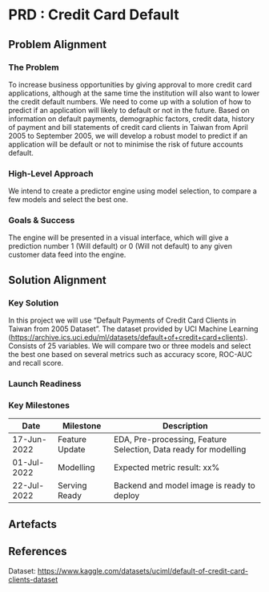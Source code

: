 # PRD : Credit Card Default

## Problem Alignment

### The Problem

To increase business opportunities by giving approval to more credit card applications, although at the same time the institution will also want to lower the credit default numbers. We need to come up with a solution of how to predict if an application will likely to default or not in the future. Based on information on default payments, demographic factors, credit data, history of payment and bill statements of credit card clients in Taiwan from April 2005 to September 2005, we will develop a robust model to predict if an application will be default or not to minimise the risk of future accounts default.

### High-Level Approach

We intend to create a predictor engine using model selection, to compare a few models and select the best one. 

### Goals & Success

The engine will be presented in a visual interface, which will give a prediction number 1 (Will default) or 0 (Will not default) to any given customer data feed into the engine.

## Solution Alignment

### Key Solution

In this project we will use “Default Payments of Credit Card Clients in Taiwan from 2005 Dataset”. The dataset provided by UCI Machine Learning (https://archive.ics.uci.edu/ml/datasets/default+of+credit+card+clients). Consists of 25 variables. We will compare two or three models and select the best one based on several metrics such as accuracy score, ROC-AUC and recall score.

### Launch Readiness

### Key Milestones
Date | Milestone | Description
-----|-----------|-------------
17-Jun-2022 | Feature Update | EDA, Pre-processing, Feature Selection, Data ready for modelling
01-Jul-2022 | Modelling | Expected metric result: xx%
22-Jul-2022 | Serving Ready | Backend and model image is ready to deploy



## Artefacts

## References

Dataset: https://www.kaggle.com/datasets/uciml/default-of-credit-card-clients-dataset 
